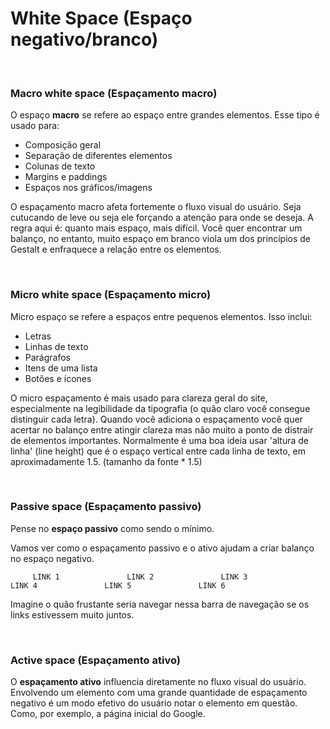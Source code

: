# White Space (Espaço negativo/branco)
<br>

### Macro white space (Espaçamento macro)

O espaço **macro** se refere ao espaço entre grandes elementos. Esse tipo é usado para:

- Composição geral
- Separação de diferentes elementos
- Colunas de texto
- Margins e paddings
- Espaços nos gráficos/imagens

O espaçamento macro afeta fortemente o fluxo visual do usuário. Seja cutucando de leve ou seja ele forçando a atenção para onde se deseja. A regra aqui é: quanto mais espaço, mais difícil. Você quer encontrar um balanço, no entanto, muito espaço em branco viola um dos princípios de Gestalt e enfraquece a relação entre os elementos.

<br>

### Micro white space (Espaçamento micro)

Micro espaço se refere a espaços entre pequenos elementos. Isso inclui:

- Letras
- Linhas de texto
- Parágrafos
- Itens de uma lista
- Botões e ícones

O micro espaçamento é mais usado para clareza geral do site, especialmente na legibilidade da tipografia (o quão claro você consegue distinguir cada letra). Quando você adiciona o espaçamento você quer acertar no balanço entre atingir clareza mas não muito a ponto de distrair de elementos importantes. Normalmente é uma boa ideia usar 'altura de linha' (line height) que é o espaço vertical entre cada linha de texto, em aproximadamente 1.5. (tamanho da fonte * 1.5)

<br>

### Passive space (Espaçamento passivo)

Pense no **espaço passivo** como sendo o mínimo.

Vamos ver como o espaçamento passivo e o ativo ajudam a criar balanço no espaço negativo. 

```
     LINK 1               LINK 2               LINK 3               LINK 4               LINK 5               LINK 6
```

Imagine o quão frustante seria navegar nessa barra de navegação se os links estivessem muito juntos.

<br>

### Active space (Espaçamento ativo)

O **espaçamento ativo** influencia diretamente no fluxo visual do usuário. Envolvendo um elemento com uma grande quantidade de espaçamento negativo é um modo efetivo do usuário notar o elemento em questão. Como, por exemplo, a página inicial do Google.
